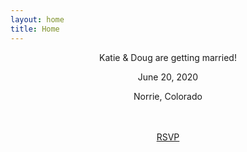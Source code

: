 ```yaml
---
layout: home
title: Home
---
```


<div style="text-align: center">
  <div id="home-page-text">
    <p>Katie &amp; Doug are getting married!</p>
    <p>June 20, 2020</p>
    <p>Norrie, Colorado</p>
  </div>
  <div id="photo-container">
    <img class="photo" src="{{ "/assets/img/kissing.jpg" | relative_url }}" alt="">
    <img class="photo" src="{{ "/assets/img/looking-at-camera.jpg" | relative_url }}" alt="">
    <img class="photo" src="{{ "/assets/img/looking-at-eachother.jpg" | relative_url }}" alt="">
    <img class="photo" src="{{ "/assets/img/meadow-walking.jpg" | relative_url }}" alt="">
    <img class="photo" src="{{ "/assets/img/mountains.jpg" | relative_url }}" alt="">
    <img class="photo" src="{{ "/assets/img/windy.jpg" | relative_url }}" alt="">
  </div>
  <br>
  <a id="rsvp" href="{{ "/rsvp" | relative_url }}">RSVP</a>

</div>
